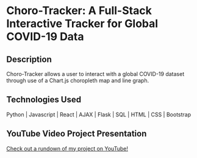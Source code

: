 # Choro-Tracker: A Full-Stack Interactive Tracker for Global COVID-19 Data
## Description
Choro-Tracker allows a user to interact with a global COVID-19 dataset through use of a Chart.js choropleth map and line graph.
## Technologies Used
Python | Javascript | React | AJAX | Flask | SQL | HTML | CSS | Bootstrap
## YouTube Video Project Presentation
[Check out a rundown of my project on YouTube!](https://www.youtube.com/watch?v=H0DfmBLnnho&ab_channel=FernandaP%C3%A9rezGuti%C3%A9rrez)
